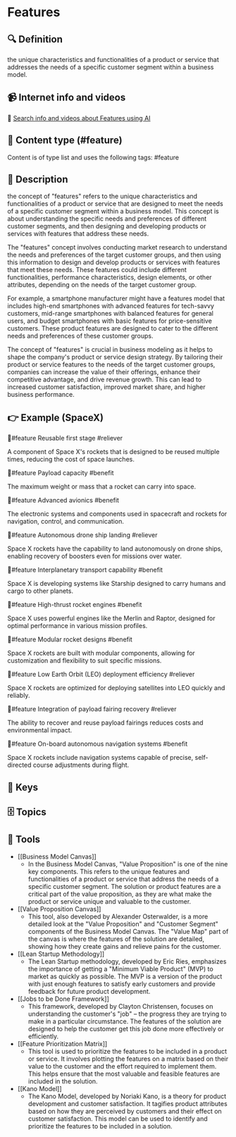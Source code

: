 
# Features


## 🔍 Definition
the unique characteristics and functionalities of a product or service that addresses the needs of a specific customer segment within a business model.


## 📹 Internet info and videos
🤖 [Search info and videos about Features using AI](https://www.perplexity.ai/search?q=videos+about+Features:+the+unique+characteristics+and+functionalities+of+a+product+or+service+that+addresses+the+needs+of+a+specific+customer+segment+within+a+business+model.
)

## 📰 Content type (#feature)
Content is of type list and uses the following tags: #feature


## 📖 Description
the concept of "features" refers to the unique characteristics and functionalities of a product or service that are designed to meet the needs of a specific customer segment within a business model. This concept is about understanding the specific needs and preferences of different customer segments, and then designing and developing products or services with features that address these needs.

The "features" concept involves conducting market research to understand the needs and preferences of the target customer groups, and then using this information to design and develop products or services with features that meet these needs. These features could include different functionalities, performance characteristics, design elements, or other attributes, depending on the needs of the target customer group.

For example, a smartphone manufacturer might have a features model that includes high-end smartphones with advanced features for tech-savvy customers, mid-range smartphones with balanced features for general users, and budget smartphones with basic features for price-sensitive customers. These product features are designed to cater to the different needs and preferences of these customer groups.

The concept of "features" is crucial in business modeling as it helps to shape the company's product or service design strategy. By tailoring their product or service features to the needs of the target customer groups, companies can increase the value of their offerings, enhance their competitive advantage, and drive revenue growth. This can lead to increased customer satisfaction, improved market share, and higher business performance.

## 👉 Example (SpaceX)

🌟#feature Reusable first stage #reliever  

A component of Space X's rockets that is designed to be reused multiple times, reducing the cost of space launches.

🌟#feature Payload capacity #benefit  

The maximum weight or mass that a rocket can carry into space.

🌟#feature Advanced avionics #benefit  

The electronic systems and components used in spacecraft and rockets for navigation, control, and communication.

🌟#feature Autonomous drone ship landing #reliever  

Space X rockets have the capability to land autonomously on drone ships, enabling recovery of boosters even for missions over water.

🌟#feature Interplanetary transport capability #benefit  

Space X is developing systems like Starship designed to carry humans and cargo to other planets.

🌟#feature High-thrust rocket engines #benefit  

Space X uses powerful engines like the Merlin and Raptor, designed for optimal performance in various mission profiles.

🌟#feature Modular rocket designs #benefit  

Space X rockets are built with modular components, allowing for customization and flexibility to suit specific missions.

🌟#feature Low Earth Orbit (LEO) deployment efficiency #reliever  

Space X rockets are optimized for deploying satellites into LEO quickly and reliably.

🌟#feature Integration of payload fairing recovery #reliever  

The ability to recover and reuse payload fairings reduces costs and environmental impact.

🌟#feature On-board autonomous navigation systems #benefit  

Space X rockets include navigation systems capable of precise, self-directed course adjustments during flight.


## 🔑 Keys



## 🗄️ Topics


## 🧰 Tools
- [[Business Model Canvas]]
  - In the Business Model Canvas, "Value Proposition" is one of the nine key components. This refers to the unique features and functionalities of a product or service that address the needs of a specific customer segment. The solution or product features are a critical part of the value proposition, as they are what make the product or service unique and valuable to the customer.
- [[Value Proposition Canvas]]
  - This tool, also developed by Alexander Osterwalder, is a more detailed look at the "Value Proposition" and "Customer Segment" components of the Business Model Canvas. The "Value Map" part of the canvas is where the features of the solution are detailed, showing how they create gains and relieve pains for the customer.
- [[Lean Startup Methodology]]
  - The Lean Startup methodology, developed by Eric Ries, emphasizes the importance of getting a "Minimum Viable Product" (MVP) to market as quickly as possible. The MVP is a version of the product with just enough features to satisfy early customers and provide feedback for future product development.
- [[Jobs to be Done Framework]]
  - This framework, developed by Clayton Christensen, focuses on understanding the customer's "job" – the progress they are trying to make in a particular circumstance. The features of the solution are designed to help the customer get this job done more effectively or efficiently.
- [[Feature Prioritization Matrix]]
  - This tool is used to prioritize the features to be included in a product or service. It involves plotting the features on a matrix based on their value to the customer and the effort required to implement them. This helps ensure that the most valuable and feasible features are included in the solution.
- [[Kano Model]]
  - The Kano Model, developed by Noriaki Kano, is a theory for product development and customer satisfaction. It tagifies product attributes based on how they are perceived by customers and their effect on customer satisfaction. This model can be used to identify and prioritize the features to be included in a solution.
